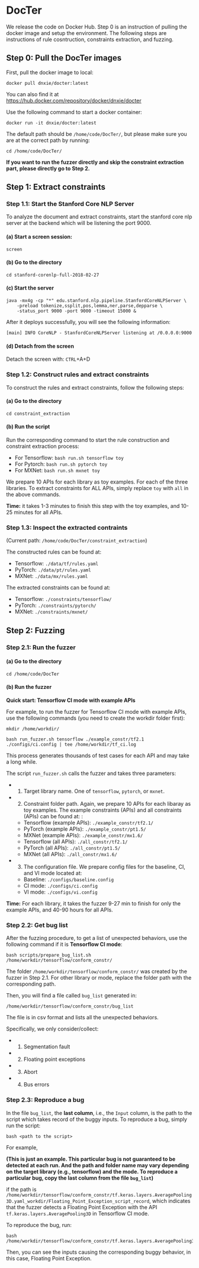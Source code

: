 # DocTer

We release the code on Docker Hub. Step 0 is an instruction of pulling the docker image and setup the environment. The following steps are instructions of rule cosntruction, constraints extraction, and fuzzing. 


## Step 0: Pull the DocTer images

First, pull the docker image to local:
```
docker pull dnxie/docter:latest
```
You can also find it at https://hub.docker.com/repository/docker/dnxie/docter



Use the following command to start a docker container:
```
docker run -it dnxie/docter:latest
```


The default path should be `/home/code/DocTer/`, but please make sure you are at the correct path by running:
```
cd /home/code/DocTer/
```

**If you want to run the fuzzer directly and skip the constraint extraction part, please directly go to Step 2.**


## Step 1: Extract constraints


### Step 1.1: Start the Stanford Core NLP Server

To analyze the document and extract constraints, start the stanford core nlp server at the backend which will be listening the port 9000.

#### (a) Start a screen session:

```
screen
```

#### (b) Go to the directory

```
cd stanford-corenlp-full-2018-02-27
```

#### (c) Start the server
```
java -mx4g -cp "*" edu.stanford.nlp.pipeline.StanfordCoreNLPServer \
    -preload tokenize,ssplit,pos,lemma,ner,parse,depparse \
    -status_port 9000 -port 9000 -timeout 15000 &
```

After it deploys successfully, you will see the following information:

```
[main] INFO CoreNLP - StanfordCoreNLPServer listening at /0.0.0.0:9000
```

#### (d) Detach from the screen
Detach the screen with: `CTRL`+A+D


### Step 1.2: Construct rules and extract constraints

To construct the rules and extract constraints, follow the following steps: 

#### (a) Go to the directory

```
cd constraint_extraction
```

#### (b) Run the script

Run the corresponding command to start the rule construction and constraint extraction process:
- For Tensorflow: `bash run.sh tensorflow toy`
- For Pytorch: `bash run.sh pytorch toy`
- For MXNet: `bash run.sh mxnet toy`



We prepare 10 APIs for each library as toy examples. For each of the three libraries. To extract constraints for ALL APIs, simply replace `toy` with `all` in the above commands. 

**Time:**
it takes 1-3 minutes to finish this step with the toy examples, and 10-25 minutes for all APIs. 




### Step 1.3: Inspect the extracted contraints
(Current path: `/home/code/DocTer/constraint_extraction`)


The constructed rules can be found at:



- Tensorflow: `./data/tf/rules.yaml `
- PyTorch: `./data/pt/rules.yaml `
- MXNet: `./data/mx/rules.yaml `

The extracted constraints can be found at:
- Tensorflow: `./constraints/tensorflow/`
- PyTorch: `./constraints/pytorch/`
- MXNet: `./constraints/mxnet/`




## Step 2: Fuzzing



### Step 2.1: Run the fuzzer



#### (a) Go to the directory
```
cd /home/code/DocTer
```

#### (b) Run the fuzzer

**Quick start: Tensorflow CI mode with example APIs**

For example, to run the fuzzer for Tensorflow CI mode with example APIs, use the following commands (you  need to create the workdir folder first):

```
mkdir /home/workdir/

bash run_fuzzer.sh tensorflow ./example_constr/tf2.1 ./configs/ci.config | tee /home/workdir/tf_ci.log
```

This process generates thousands of test cases for each API and may take a long while. 

The script `run_fuzzer.sh` calls the fuzzer and takes three parameters:
- 1. Target library name. One of `tensorflow`, `pytorch`, or `mxnet`.
- 2. Constraint folder path. Again, we prepare 10 APIs for each libaray as toy examples. The example constraints (APIs) and all constraints (APIs) can be found at: :
  - Tensorflow (example APIs): `./example_constr/tf2.1/`
  - PyTorch (example APIs): `./example_constr/pt1.5/`
  - MXNet (example APIs): `./example_constr/mx1.6/`
  - Tensorflow (all APIs): `./all_constr/tf2.1/`
  - PyTorch (all APIs): `./all_constr/pt1.5/`
  - MXNet (all APIs): `./all_constr/mx1.6/`
  
- 3. The configuration file. We prepare config files for the baseline, CI, and VI mode located at:
   - Baseline: `./configs/baseline.config`
   - CI mode: `./configs/ci.config`
   - VI mode: `./configs/vi.config`


**Time:**
For each library, it takes the fuzzer 9-27 min to finish for only the example APIs, and 40-90 hours for all APIs.




### Step 2.2: Get bug list

After the fuzzing procedure, to get a list of unexpected behaviors, use the following command if it is **Tensorflow CI mode**:

```
bash scripts/prepare_bug_list.sh /home/workdir/tensorflow/conform_constr/
``` 


The folder `/home/workdir/tensorflow/conform_constr/` was created by the fuzzer in Step 2.1. For other library or mode, replace the folder path with the corresponding path.  


Then, you will find a file called `bug_list` generated in: 
```
/home/workdir/tensorflow/conform_constr/bug_list
```
The file is in csv format and lists all the unexpected behaviors.


Specifically, we only consider/collect: 
- 1. Segmentation fault
- 2. Floating point exceptions
- 3. Abort
- 4. Bus errors


### Step 2.3: Reproduce a bug

In the file `bug_list`, the **last column**, i.e., the `Input` column, is the path to the script which takes record of the buggy inputs. To reproduce a bug, simply run the script:

```
bash <path to the script>
```



For example, 

**(This is just an example. This particular bug is not guaranteed to be detected at each run. And the path and folder name may vary depending on the target library (e.g., tensorflow) and the mode. To reproduce a particular bug, copy the last column from the file `bug_list`)**

if the path is `/home/workdir/tensorflow/conform_constr/tf.keras.layers.AveragePooling3D.yaml_workdir/Floating_Point_Exception_script_record`, which indicates that the fuzzer detects a Floating Point Exception with the API `tf.keras.layers.AveragePooling3D` in Tensorflow CI mode. 

To reproduce the bug, run:
```
bash /home/workdir/tensorflow/conform_constr/tf.keras.layers.AveragePooling3D.yaml_workdir/Floating_Point_Exception_script_record
```

Then, you can see the inputs causing the corresponding buggy behavior, in this case, Floating Point Exception. 













